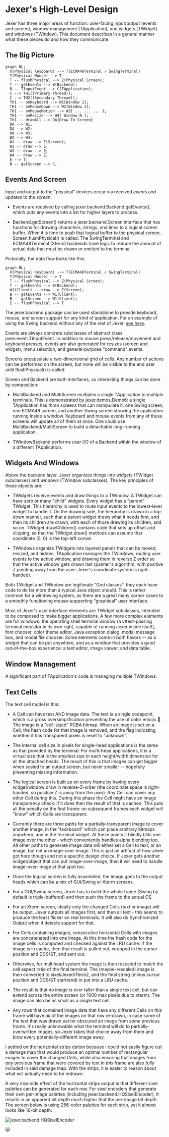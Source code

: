 Jexer's High-Level Design
=========================

Jexer has three major areas of function: user-facing input/output
(events and screen), window management (TApplication), and widgets
(TWidget) and windows (TWindow).  This document describes in a general
manner what these pieces do and how they communicate.

The Big Picture
---------------

```mermaid
graph RL;
  X(Physical Keyboard) --> T(ECMA48Terminal / SwingTerminal)
  Y(Physical Mouse) --> T
  T -- flushPhysical --> Z(Physical Screen);
  T -- getEvents --> B(Backend);
  B -- TInputEvent --> C(TApplication);
  C --> TH1((Primary Thread));
  C --> TH2((Secondary Thread));
  TH1 -- onKeyboard --> W1[Window 1];
  TH1 -- onMouseDown --> W2[Window 2];
  TH1 -- onMouseMotion --> W3[ ... ... ... ];
  TH1 -- onResize --> W4[ Window N ];
  TH1 -- drawAll --> DA{Draw To Screen}
  DA --> W1;
  DA --> W2;
  DA --> W3;
  DA --> W4;
  W1 -- draw --> E(Screen);
  W2 -- draw --> E;
  W3 -- draw --> E;
  W4 -- draw --> E;
  E --> T;
  B -- getScreen --> C;
```

Events And Screen
-----------------

Input and output to the "physical" devices occur via received *events*
and updates to the *screen*:

* Events are received by calling jexer.backend.Backend.getEvents(),
  which puts any events into a list for higher layers to process.

* Backend.getScreen() returns a jexer.backend.Screen interface that
  has functions for drawing characters, strings, and lines to a
  logical screen buffer.  When it is time to push that logical buffer
  to the physical screen, Screen.flushPhysical() is called.  The
  SwingTerminal and ECMA48Terminal (Xterm) backends have logic to
  reduce the amount of actual data that must be drawn or emitted to
  the terminal.

Pictorially, the data flow looks like this:

```mermaid
graph RL;
  X(Physical Keyboard) --> T(ECMA48Terminal / SwingTerminal)
  Y(Physical Mouse) --> T
  T -- flushPhysical --> Z(Physical Screen);
  T -- getEvents --> B(Backend);
  W1(Client) -- draw --> E(Screen);
  B -- getEvents --> W1(Client);
  B -- getScreen --> W1(Client);
  E -- flushPhysical --> T
```

The jexer.backend package can be used standalone to provide keyboard,
mouse, and screen support for any kind of application.  For an example
of using the Swing backend without any of the rest of Jexer, [see
here](https://gitlab.com/klamonte/jermit/blob/master/src/jermit/ui/qodem/QodemUI.java).

Events are always concrete subclasses of abstract class
jexer.event.TInputEvent.  In addition to mouse press/release/movement
and keyboard presses, events are also generated for resizes (screen
and widget), menu selection, and general-purpose "command" events.

Screens encapsulate a two-dimensional grid of cells.  Any number of
actions can be performed on the screen, but none will be visible to
the end user until flushPhysical() is called.

Screen and Backend are both interfaces, so interesting things can be
done by composition:

* MultiBackend and MultiScreen multiplex a single TApplication to
  multiple terminals.  This is demonstrated by jexer.demos.Demo6: a
  single TApplication has *three* screens that can manipulate it: one
  Swing screen, one ECMA48 screen, and another Swing screen showing
  the application running inside a window.  Keyboard and mouse events
  from any of these screens will update all of them at once.  One
  could use MultiBackend/MultiScreen to build a detachable
  long-running application.

* TWindowBackend performs user I/O of a Backend within the window of a
  different TApplication.

Widgets And Windows
-------------------

Above the backend layer, Jexer organizes things into *widgets*
(TWidget subclasses) and *windows* (TWindow subclasses).  The key
principles of these objects are:

* TWidgets receive events and draw things to a TWindow.  A TWidget can
  have zero or many "child" widgets.  Every widget has a "parent"
  TWidget.  This hierarchy is used to route input events to the
  lowest-level widget to handle it.  On the drawing side, the
  hierarchy is drawn in a top-down manner, such that a parent widget
  draws what it needs first, and then its children are drawn, with
  each of those drawing its children, and so on.
  TWidget.drawChildren() contains code that sets up offset and
  clipping, so that the TWidget.draw() methods can assume that
  coordinate (0, 0) is the top-left corner.

* TWindows organize TWidgets into layered panels that can be moved,
  resized, and hidden.  TApplication manages the TWindows, routing
  user events to the active window, and drawing them in reverse Z
  order so that the active window gets drawn last (painter's
  algorithm, with positive Z pointing away from the user: Jexer's
  coordinate system is right-handed).

Both TWidget and TWindow are legitimate "God classes", they each have
code to do far more than a typical Java object should.  This is rather
common for a windowing system, as there are a great many corner cases
to a smoothly functioning mouse-supporting "graphical" user interface.

Most of Jexer's user interface elements are TWidget subclasses,
intended to be composed to make bigger applications.  A few more
complex elements are full windows: the operating shell terminal window
(a vttest-passing terminal emulator in its own right, capable of
running Jexer inside itself), font chooser, color theme editor, Java
exception dialog, modal message box, and modal file chooser.  Some
elements come in both flavors -- as a widget that can be put anywhere,
and as a window that provides a good out-of-the-box experience: a text
editor, image viewer, and data table.

Window Management
-----------------

A significant part of TApplication's code is managing multiple
TWindows.

Text Cells
----------

The text cell model is this:

* A Cell can have text AND image data.  The text is a single
  codepoint, which is a gross oversimplification preventing the use of
  color emojis 🙁 .  The image is a "cell-sized" RGBA bitmap.  When an
  image is set on a Cell, the hash code for that image is removed, and
  the flag indicating whether it has transparent pixels is reset to
  "unknown".

* The internal cell size in pixels for single-head applications is the
  same as that provided by the terminal.  For multi-head applications,
  it is a virtual size that is the smallest size in each height/width
  dimension for all the attached heads.  The result of this is that
  images can get bigger when scaled to an output screen, but never
  smaller -- hopefully preventing missing information.

* The logical screen is built up on every frame by having every
  widget/window draw in reverse-Z-order (the coordinate space is
  right-handed, so positive Z is away from the user).  Any Cell can
  cover any other Cell during this.  During this phase the Cell might
  have an image transparency check: if it does then the result of that
  is cached.  This puts all the penalty on the first frame: on
  subsequent frames each widget will "know" which Cells are
  transparent.

* Currently there are three paths for a partially-transparent image to
  cover another image, in the "tackboard" which can place arbitrary
  bitmaps anywhere; and in the terminal widget.  At these points it
  blindly blits one image over the other - which conveniently handles
  alpha blending too.  All other paths to generate image data will
  either set a Cell to text, or an image, but not an image-over-image.
  This is just an artifact of how Jexer got here though and not a
  specific design choice.  If Jexer gets another widget/object that
  can put image-over-image, then it will need to handle
  image-over-image at that spot too.

* Once the logical screen is fully assembled, the image goes to the
  output heads which can be a mix of GUI/Swing or Xterm screens.

* For a GUI/Swing screen, Jexer has to build the whole frame (Swing by
  default is triple-buffered) and then push the frame to the actual
  OS.

* For an Xterm screen, ideally only the changed Cells (text or image)
  will be output.  Jexer outputs all images first, and then all text -
  this seems to produce the least flicker on real terminals.  It will
  also do Synchronized Output when it detects support for that.

* For Cells containing images, consecutive horizontal Cells with
  images are concatenated into one image.  At this time the hash code
  for the image cells is computed and checked against the LRU cache.
  If the image is in cache, then that result is pulled out, wrapped in
  the cursor position and DCS/ST, and sent out.

* Otherwise, for multihead system the image is then rescaled to match
  the cell aspect ratio of the final terminal.  The (maybe-rescaled)
  image is then converted to sixel/Jexer/iTerm2, and the final string
  (minus cursor position and DCS/ST start/end) in put into a LRU
  cache.

* The result is that no image is ever taller than a single text cell,
  but can extend across the entire screen (or 1000 max pixels due to
  xterm).  The image can also be as small as a single text cell.

* Any rows that contained image data that have any different Cells on
  _this_ frame will have _all_ of the images on that row re-drawn, in
  case some of the text that was drawn earlier obscured an image from
  _some_ previous frame.  It's really unknowable what the terminal
  will do to partially-overwritten images, so Jexer takes that choice
  away from them and blow every potentially-different image away.

I settled on the horizontal strips option because I could not easily
figure out a damage map that would produce an optimal number of
rectangular images to cover the changed Cells, while also ensuring
that images from _any_ previous frame that were covered by text in
_this_ frame are also _fully_ included in said damage map.  With the
strips, it is easier to reason about what will actually need to be
redrawn.

A very nice side effect of the horizontal strips output is that
different sixel palettes can be generated for each row.  For sixel
encoders that generate their own per-image palettes (including
jexer.backend.HQSixelEncoder), it results in an apparent bit depth
much higher that the per-image bit depth.  The screen below is using
256-color palettes for each strip, yet it almost looks like 16-bit
depth:

![jexer.backend.HQSixelEncoder](https://gitlab.com/klamonte/jexer/-/raw/master/screenshots/snake_xterm_hq.png)

😻
